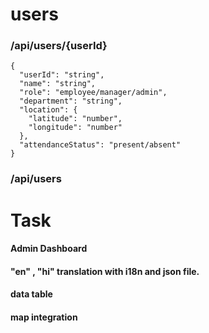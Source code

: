# users

### /api/users/{userId}

```
{
  "userId": "string",
  "name": "string",
  "role": "employee/manager/admin",
  "department": "string",
  "location": {
    "latitude": "number",
    "longitude": "number"
  },
  "attendanceStatus": "present/absent"
}
```

### /api/users

# Task


#### Admin Dashboard
#### "en" , "hi" translation with i18n and json file. 
#### data table 
#### map integration